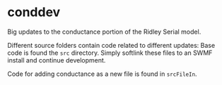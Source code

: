 # conddev
Big updates to the conductance portion of the Ridley Serial model.

Different source folders contain code related to different updates:
Base code is found the `src` directory. Simply softlink these files to an SWMF install and continue development.

Code for adding conductance as a new file is found in `srcFileIn`.
